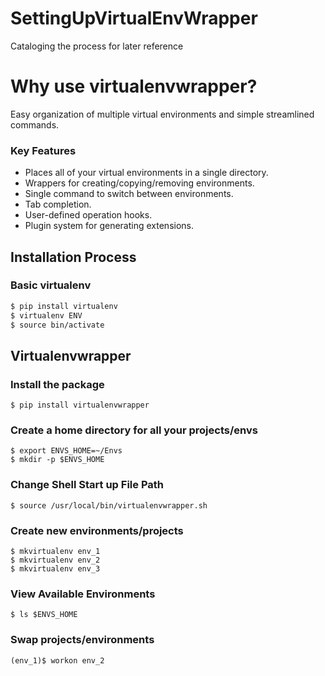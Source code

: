# SettingUpVirtualEnvWrapper
Cataloging the process for later reference

# Why use virtualenvwrapper?     
Easy organization of multiple virtual environments and simple streamlined commands. 

### Key Features     
* Places all of your virtual environments in a single directory.
* Wrappers for creating/copying/removing environments.
* Single command to switch between environments.
* Tab completion. 
* User-defined operation hooks.
* Plugin system for generating extensions.

## Installation Process    
### Basic virtualenv    
```bash
$ pip install virtualenv
$ virtualenv ENV
$ source bin/activate
```
## Virtualenvwrapper

### Install the package
```
$ pip install virtualenvwrapper
```
### Create a home directory for all your projects/envs
```
$ export ENVS_HOME=~/Envs
$ mkdir -p $ENVS_HOME
```

### Change Shell Start up File Path
```
$ source /usr/local/bin/virtualenvwrapper.sh
```

### Create new environments/projects    
```
$ mkvirtualenv env_1
$ mkvirtualenv env_2
$ mkvirtualenv env_3
```

### View Available Environments    
```
$ ls $ENVS_HOME
```

### Swap projects/environments    
```
(env_1)$ workon env_2
```
